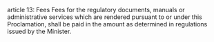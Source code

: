 article 13: Fees 
Fees for the regulatory documents, manuals or administrative services which are rendered pursuant to or under this Proclamation, shall be paid in the amount as determined in regulations issued by the Minister.
<ul>
</ul>